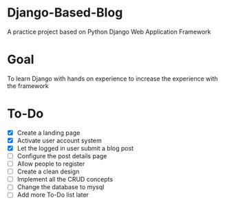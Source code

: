 # Django-Based-Blog
A practice project based on Python Django Web Application Framework
# Goal
To learn Django with hands on experience to increase the experience with the framework
# To-Do
- [x] Create a landing page
- [x] Activate user account system
- [x] Let the logged in user submit a blog post
- [ ] Configure the post details page
- [ ] Allow people to register
- [ ] Create a clean design
- [ ] Implement all the CRUD concepts
- [ ] Change the database to mysql
- [ ] Add more To-Do list later